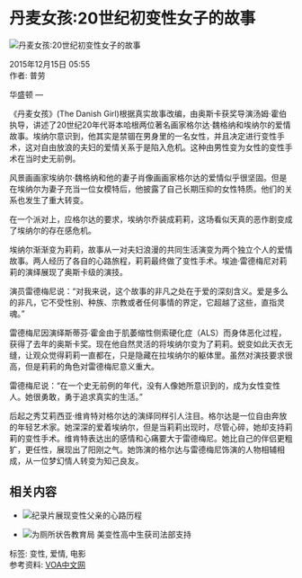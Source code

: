 # 丹麦女孩:20世纪初变性女子的故事

![丹麦女孩:20世纪初变性女子的故事](https://gdb.voanews.com/9d96b7c0-73c3-4669-b593-8e39dcfee844_tv_w1023_r0.jpg)

2015年12月15日 05:55  
作者: 普劳  

华盛顿 —  

《丹麦女孩》(The Danish Girl)根据真实故事改编，由奥斯卡获奖导演汤姆·霍伯执导，讲述了20世纪20年代哥本哈根两位著名画家格尔达·魏格纳和埃纳尔的爱情故事。埃纳尔意识到，他其实是禁锢在男身里的一名女性，并且决定进行变性手术，这对自由放浪的夫妇的爱情关系于是陷入危机。这种由男性变为女性的变性手术在当时史无前例。

风景画画家埃纳尔·魏格纳和他的妻子肖像画画家格尔达的爱情似乎很坚固。但是在埃纳尔为妻子充当一位女模特后，他披露了自己长期压抑的女性特质。他们的关系也发生了重大转变。

在一个派对上，应格尔达的要求，埃纳尔乔装成莉莉，这场看似天真的恶作剧变成了埃纳尔的存在感危机。

埃纳尔渐渐变为莉莉，故事从一对夫妇浪漫的共同生活演变为两个独立个人的爱情故事。两人经历了各自的心路旅程，莉莉最终做了变性手术。埃迪·雷德梅尼对莉莉的演绎展现了奥斯卡级的演技。

演员雷德梅尼说：“对我来说，这个故事的非凡之处在于爱的深刻含义。爱是多么的非凡，它不受性别、种族、宗教或者任何事情的界定，它超越了这些，直指灵魂。”

雷德梅尼因演绎斯蒂芬·霍金由于肌萎缩性侧索硬化症（ALS）而身体恶化过程，获得了去年的奥斯卡奖。现在他自然灵活的将埃纳尔变为了莉莉。蜕变如此天衣无缝，让观众觉得莉莉一直都在，只是隐藏在拉埃纳尔的躯体里。虽然对演技要求很高，但是莉莉的角色对雷德梅尼意义重大。

雷德梅尼说：“在一个史无前例的年代，没有人像她所意识到的，成为女性变性人。她很勇敢，勇于追求真实的生活。”

后起之秀艾莉西亚·维肯特对格尔达的演绎同样引人注目。格尔达是一位自由奔放的年轻艺术家。她深深的爱着埃纳尔，但是当莉莉出现时，尽管心碎，她却支持莉莉的变性手术。维肯特表达出的感情和心痛要大于雷德梅尼。她比自己的伴侣更粗犷，更任性，展现出了阳刚之气。她饰演的格尔达与雷德梅尼饰演的人物相辅相成，从一位梦幻情人转变为知己良友。

## 相关内容

- ![纪录片展现变性父亲的心路历程](https://gdb.voanews.com/bbd762be-9ef7-4f63-82cb-0cab562ce066_tv_b1_w100_r1.jpg)
  
- ![为厕所状告教育局 美变性高中生获司法部支持](https://gdb.voanews.com/ff67b07c-270b-4bcf-a10f-687eab144a34_w100_r1.jpg)  

标签: 变性, 爱情, 电影  
参考资料: [VOA中文网](https://www.voachinese.com)